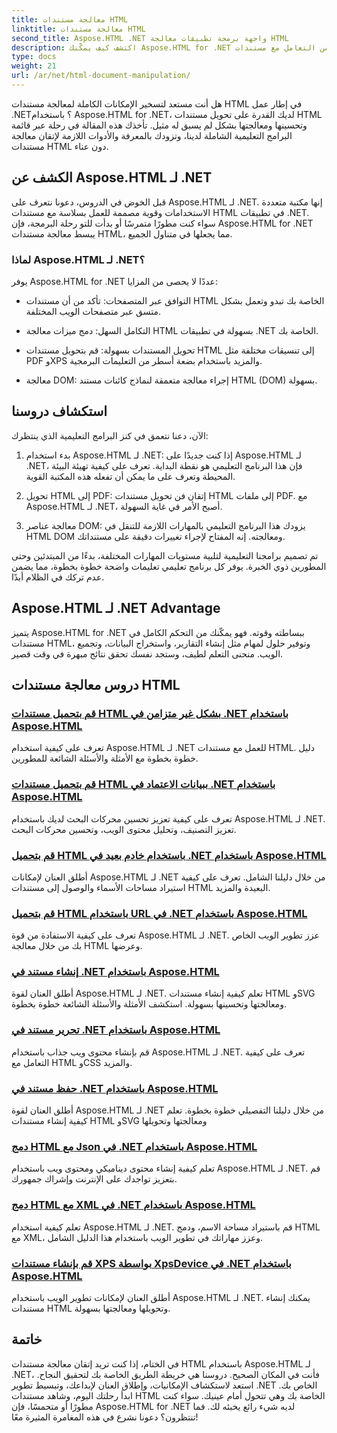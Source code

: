 ```yaml
---
title: معالجة مستندات HTML
linktitle: معالجة مستندات HTML
second_title: Aspose.HTML .NET واجهة برمجة تطبيقات معالجة HTML
description: اكتشف كيف يمكّنك Aspose.HTML for .NET من التعامل مع مستندات HTML بكفاءة. استكشف البرامج التعليمية التي ترشدك خلال هذه العملية.
type: docs
weight: 21
url: /ar/net/html-document-manipulation/
---
```


هل أنت مستعد لتسخير الإمكانات الكاملة لمعالجة مستندات HTML في إطار عمل .NET؟ باستخدام Aspose.HTML for .NET، لديك القدرة على تحويل مستندات HTML وتحسينها ومعالجتها بشكل لم يسبق له مثيل. تأخذك هذه المقالة في رحلة عبر قائمة البرامج التعليمية الشاملة لدينا، وتزودك بالمعرفة والأدوات اللازمة لإتقان معالجة مستندات HTML دون عناء.

## الكشف عن Aspose.HTML لـ .NET

قبل الخوض في الدروس، دعونا نتعرف على Aspose.HTML لـ .NET. إنها مكتبة متعددة الاستخدامات وقوية مصممة للعمل بسلاسة مع مستندات HTML في تطبيقات .NET. سواء كنت مطورًا متمرسًا أو بدأت للتو رحلة البرمجة، فإن Aspose.HTML for .NET يبسط معالجة مستندات HTML، مما يجعلها في متناول الجميع.

### لماذا Aspose.HTML لـ .NET؟

يوفر Aspose.HTML for .NET عددًا لا يحصى من المزايا:

- التوافق عبر المتصفحات: تأكد من أن مستندات HTML الخاصة بك تبدو وتعمل بشكل متسق عبر متصفحات الويب المختلفة.

- التكامل السهل: دمج ميزات معالجة HTML بسهولة في تطبيقات .NET الخاصة بك.

- تحويل المستندات بسهولة: قم بتحويل مستندات HTML إلى تنسيقات مختلفة مثل PDF وXPS والمزيد باستخدام بضعة أسطر من التعليمات البرمجية.

- معالجة DOM: إجراء معالجة متعمقة لنماذج كائنات مستند HTML (DOM) بسهولة.

## استكشاف دروسنا

الآن، دعنا نتعمق في كنز البرامج التعليمية الذي ينتظرك:

1. بدء استخدام Aspose.HTML لـ .NET: إذا كنت جديدًا على Aspose.HTML لـ .NET، فإن هذا البرنامج التعليمي هو نقطة البداية. تعرف على كيفية تهيئة البيئة المحيطة وتعرف على ما يمكن أن تفعله هذه المكتبة القوية.

2. تحويل HTML إلى PDF: إتقان فن تحويل مستندات HTML إلى ملفات PDF. مع Aspose.HTML لـ .NET، أصبح الأمر في غاية السهولة.

3. معالجة عناصر DOM: يزودك هذا البرنامج التعليمي بالمهارات اللازمة للتنقل في HTML DOM ومعالجته. إنه المفتاح لإجراء تغييرات دقيقة على مستنداتك.

تم تصميم برامجنا التعليمية لتلبية مستويات المهارات المختلفة، بدءًا من المبتدئين وحتى المطورين ذوي الخبرة. يوفر كل برنامج تعليمي تعليمات واضحة خطوة بخطوة، مما يضمن عدم تركك في الظلام أبدًا.

## Aspose.HTML لـ .NET Advantage

يتميز Aspose.HTML for .NET ببساطته وقوته. فهو يمكّنك من التحكم الكامل في مستندات HTML، وتوفير حلول لمهام مثل إنشاء التقارير، واستخراج البيانات، وتجميع الويب. منحنى التعلم لطيف، وستجد نفسك تحقق نتائج مبهرة في وقت قصير.

## دروس معالجة مستندات HTML
### [قم بتحميل مستندات HTML بشكل غير متزامن في .NET باستخدام Aspose.HTML](./load-html-doc-asynchronously/)
تعرف على كيفية استخدام Aspose.HTML لـ .NET للعمل مع مستندات HTML. دليل خطوة بخطوة مع الأمثلة والأسئلة الشائعة للمطورين.
### [قم بتحميل مستندات HTML ببيانات الاعتماد في .NET باستخدام Aspose.HTML](./load-html-doc-with-credentials/)
تعرف على كيفية تعزيز تحسين محركات البحث لديك باستخدام Aspose.HTML لـ .NET. تعزيز التصنيف، وتحليل محتوى الويب، وتحسين محركات البحث.
### [قم بتحميل HTML باستخدام خادم بعيد في .NET باستخدام Aspose.HTML](./load-html-using-remote-server/)
أطلق العنان لإمكانات Aspose.HTML لـ .NET من خلال دليلنا الشامل. تعرف على كيفية استيراد مساحات الأسماء والوصول إلى مستندات HTML البعيدة والمزيد.
### [قم بتحميل HTML باستخدام URL في .NET باستخدام Aspose.HTML](./load-html-using-url/)
تعرف على كيفية الاستفادة من قوة Aspose.HTML لـ .NET. عزز تطوير الويب الخاص بك من خلال معالجة HTML وعرضها.
### [إنشاء مستند في .NET باستخدام Aspose.HTML](./creating-a-document/)
أطلق العنان لقوة Aspose.HTML لـ .NET. تعلم كيفية إنشاء مستندات HTML وSVG ومعالجتها وتحسينها بسهولة. استكشف الأمثلة والأسئلة الشائعة خطوة بخطوة.
### [تحرير مستند في .NET باستخدام Aspose.HTML](./editing-a-document/)
قم بإنشاء محتوى ويب جذاب باستخدام Aspose.HTML لـ .NET. تعرف على كيفية التعامل مع HTML وCSS والمزيد.
### [حفظ مستند في .NET باستخدام Aspose.HTML](./saving-a-document/)
أطلق العنان لقوة Aspose.HTML لـ .NET من خلال دليلنا التفصيلي خطوة بخطوة. تعلم كيفية إنشاء مستندات HTML وSVG ومعالجتها وتحويلها
### [دمج HTML مع Json في .NET باستخدام Aspose.HTML](./merge-html-with-json/)
تعلم كيفية إنشاء محتوى ديناميكي ومحتوى ويب باستخدام Aspose.HTML لـ .NET. قم بتعزيز تواجدك على الإنترنت وإشراك جمهورك.
### [دمج HTML مع XML في .NET باستخدام Aspose.HTML](./merge-html-with-xml/)
تعلم كيفية استخدام Aspose.HTML لـ .NET. قم باستيراد مساحة الاسم، ودمج HTML مع XML، وعزز مهاراتك في تطوير الويب باستخدام هذا الدليل الشامل.
### [قم بإنشاء مستندات XPS بواسطة XpsDevice في .NET باستخدام Aspose.HTML](./generate-xps-documents-by-xpsdevice/)
أطلق العنان لإمكانات تطوير الويب باستخدام Aspose.HTML لـ .NET. يمكنك إنشاء مستندات HTML وتحويلها ومعالجتها بسهولة.

## خاتمة

في الختام، إذا كنت تريد إتقان معالجة مستندات HTML باستخدام Aspose.HTML لـ .NET، فأنت في المكان الصحيح. دروسنا هي خريطة الطريق الخاصة بك لتحقيق النجاح. استعد لاستكشاف الإمكانيات، وإطلاق العنان لإبداعك، وتبسيط تطوير .NET الخاص بك. ابدأ رحلتك اليوم، وشاهد مستندات HTML الخاصة بك وهي تتحول أمام عينيك. سواء كنت مطورًا أو متحمسًا، فإن Aspose.HTML for .NET لديه شيء رائع يخبئه لك. فما تنتظرون؟ دعونا نشرع في هذه المغامرة المثيرة معًا!